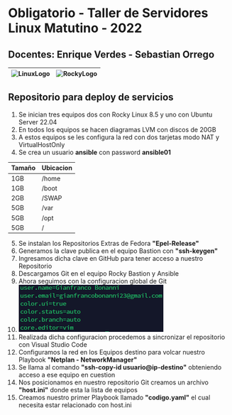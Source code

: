 # Obligatorio - Taller de Servidores Linux Matutino - 2022
## Docentes: Enrique Verdes - Sebastian Orrego
| ![LinuxLogo](https://github.com/heberdar/TSL/blob/main/images/Linux_logo.jpg) | ![RockyLogo](https://github.com/heberdar/TSL/blob/main/images/rocky-linux.jpg) |
| ----------- | ----------- |
## Repositorio para deploy de servicios 

1. Se inician tres equipos dos con Rocky Linux 8.5 y uno con Ubuntu Server 22.04
2. En todos los equipos se hacen diagramas LVM con discos de 20GB
3. A estos equipos se les configura la red con dos tarjetas modo NAT y VirtualHostOnly
4. Se crea un usuario **ansible** con password **ansible01**

| Tamaño | Ubicacion |
| ----------- | ----------- |
| 1GB | /home |
| 1GB | /boot |
| 2GB | /SWAP|
| 5GB | /var |
| 5GB | /opt |
| 5GB | /    |

5. Se instalan los Repositorios Extras de Fedora **"Epel-Release"**
6. Generamos la clave publica en el equipo Bastion con **"ssh-keygen"**
7. Ingresamos dicha clave en GitHub para tener acceso a nuestro Repositorio
8. Descargamos Git en el equipo Rocky Bastion y Ansible
9. Ahora seguimos con la configuracion global de Git
10. ![ConfigGit](https://github.com/heberdar/OBL_TSL/blob/main/images/Configuraciones.png)
11. Realizada dicha configuracion procedemos a sincronizar el repositorio con Visual Studio Code
12. Configuramos la red en los Equipos destino para volcar nuestro Playbook **"Netplan - NetworkManager"**
13. Se llama al comando **"ssh-copy-id usuario@ip-destino"** obteniendo acceso a ese equipo en cuestion
14. Nos posicionamos en nuestro repositorio Git creamos un archivo **"host.ini"** donde esta la lista de equipos
15. Creamos nuestro primer Playbook llamado **"codigo.yaml"** el cual necesita estar relacionado con host.ini
